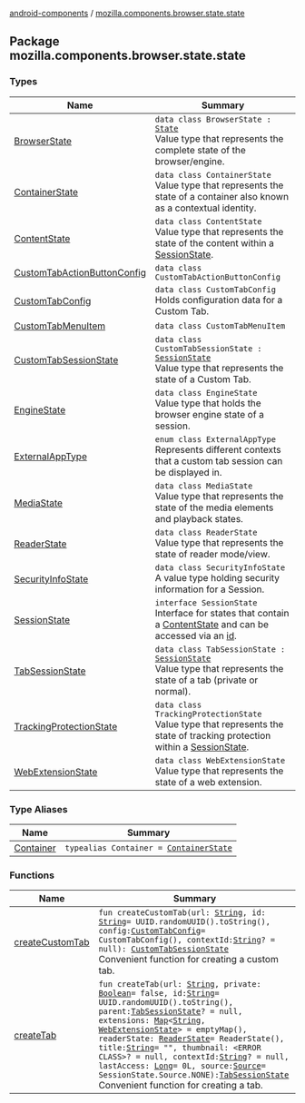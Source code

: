 [android-components](../index.md) / [mozilla.components.browser.state.state](./index.md)

## Package mozilla.components.browser.state.state

### Types

| Name | Summary |
|---|---|
| [BrowserState](-browser-state/index.md) | `data class BrowserState : `[`State`](../mozilla.components.lib.state/-state.md)<br>Value type that represents the complete state of the browser/engine. |
| [ContainerState](-container-state/index.md) | `data class ContainerState`<br>Value type that represents the state of a container also known as a contextual identity. |
| [ContentState](-content-state/index.md) | `data class ContentState`<br>Value type that represents the state of the content within a [SessionState](-session-state/index.md). |
| [CustomTabActionButtonConfig](-custom-tab-action-button-config/index.md) | `data class CustomTabActionButtonConfig` |
| [CustomTabConfig](-custom-tab-config/index.md) | `data class CustomTabConfig`<br>Holds configuration data for a Custom Tab. |
| [CustomTabMenuItem](-custom-tab-menu-item/index.md) | `data class CustomTabMenuItem` |
| [CustomTabSessionState](-custom-tab-session-state/index.md) | `data class CustomTabSessionState : `[`SessionState`](-session-state/index.md)<br>Value type that represents the state of a Custom Tab. |
| [EngineState](-engine-state/index.md) | `data class EngineState`<br>Value type that holds the browser engine state of a session. |
| [ExternalAppType](-external-app-type/index.md) | `enum class ExternalAppType`<br>Represents different contexts that a custom tab session can be displayed in. |
| [MediaState](-media-state/index.md) | `data class MediaState`<br>Value type that represents the state of the media elements and playback states. |
| [ReaderState](-reader-state/index.md) | `data class ReaderState`<br>Value type that represents the state of reader mode/view. |
| [SecurityInfoState](-security-info-state/index.md) | `data class SecurityInfoState`<br>A value type holding security information for a Session. |
| [SessionState](-session-state/index.md) | `interface SessionState`<br>Interface for states that contain a [ContentState](-content-state/index.md) and can be accessed via an [id](-session-state/id.md). |
| [TabSessionState](-tab-session-state/index.md) | `data class TabSessionState : `[`SessionState`](-session-state/index.md)<br>Value type that represents the state of a tab (private or normal). |
| [TrackingProtectionState](-tracking-protection-state/index.md) | `data class TrackingProtectionState`<br>Value type that represents the state of tracking protection within a [SessionState](-session-state/index.md). |
| [WebExtensionState](-web-extension-state/index.md) | `data class WebExtensionState`<br>Value type that represents the state of a web extension. |

### Type Aliases

| Name | Summary |
|---|---|
| [Container](-container.md) | `typealias Container = `[`ContainerState`](-container-state/index.md) |

### Functions

| Name | Summary |
|---|---|
| [createCustomTab](create-custom-tab.md) | `fun createCustomTab(url: `[`String`](https://kotlinlang.org/api/latest/jvm/stdlib/kotlin/-string/index.html)`, id: `[`String`](https://kotlinlang.org/api/latest/jvm/stdlib/kotlin/-string/index.html)` = UUID.randomUUID().toString(), config: `[`CustomTabConfig`](-custom-tab-config/index.md)` = CustomTabConfig(), contextId: `[`String`](https://kotlinlang.org/api/latest/jvm/stdlib/kotlin/-string/index.html)`? = null): `[`CustomTabSessionState`](-custom-tab-session-state/index.md)<br>Convenient function for creating a custom tab. |
| [createTab](create-tab.md) | `fun createTab(url: `[`String`](https://kotlinlang.org/api/latest/jvm/stdlib/kotlin/-string/index.html)`, private: `[`Boolean`](https://kotlinlang.org/api/latest/jvm/stdlib/kotlin/-boolean/index.html)` = false, id: `[`String`](https://kotlinlang.org/api/latest/jvm/stdlib/kotlin/-string/index.html)` = UUID.randomUUID().toString(), parent: `[`TabSessionState`](-tab-session-state/index.md)`? = null, extensions: `[`Map`](https://kotlinlang.org/api/latest/jvm/stdlib/kotlin.collections/-map/index.html)`<`[`String`](https://kotlinlang.org/api/latest/jvm/stdlib/kotlin/-string/index.html)`, `[`WebExtensionState`](-web-extension-state/index.md)`> = emptyMap(), readerState: `[`ReaderState`](-reader-state/index.md)` = ReaderState(), title: `[`String`](https://kotlinlang.org/api/latest/jvm/stdlib/kotlin/-string/index.html)` = "", thumbnail: <ERROR CLASS>? = null, contextId: `[`String`](https://kotlinlang.org/api/latest/jvm/stdlib/kotlin/-string/index.html)`? = null, lastAccess: `[`Long`](https://kotlinlang.org/api/latest/jvm/stdlib/kotlin/-long/index.html)` = 0L, source: `[`Source`](-session-state/-source/index.md)` = SessionState.Source.NONE): `[`TabSessionState`](-tab-session-state/index.md)<br>Convenient function for creating a tab. |
